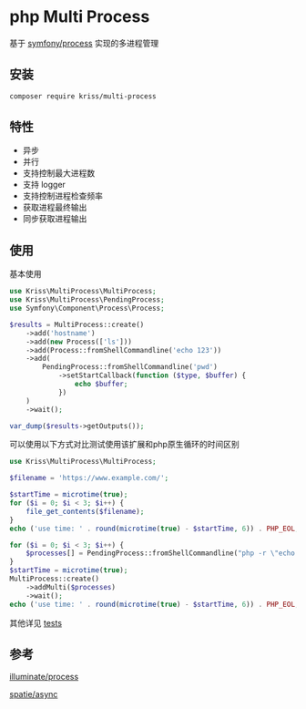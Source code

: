 # php Multi Process

基于 [symfony/process](https://github.com/symfony/process) 实现的多进程管理

## 安装

```bash
composer require kriss/multi-process
```

## 特性

- 异步
- 并行
- 支持控制最大进程数
- 支持 logger
- 支持控制进程检查频率
- 获取进程最终输出
- 同步获取进程输出

## 使用

基本使用

```php
use Kriss\MultiProcess\MultiProcess;
use Kriss\MultiProcess\PendingProcess;
use Symfony\Component\Process\Process;

$results = MultiProcess::create()
    ->add('hostname')
    ->add(new Process(['ls']))
    ->add(Process::fromShellCommandline('echo 123'))
    ->add(
        PendingProcess::fromShellCommandline('pwd')
            ->setStartCallback(function ($type, $buffer) {
                echo $buffer;
            })
    )
    ->wait();

var_dump($results->getOutputs());
```

可以使用以下方式对比测试使用该扩展和php原生循环的时间区别

```php
use Kriss\MultiProcess\MultiProcess;

$filename = 'https://www.example.com/';

$startTime = microtime(true);
for ($i = 0; $i < 3; $i++) {
    file_get_contents($filename);
}
echo ('use time: ' . round(microtime(true) - $startTime, 6)) . PHP_EOL; // 3秒以上

for ($i = 0; $i < 3; $i++) {
    $processes[] = PendingProcess::fromShellCommandline("php -r \"echo file_get_contents('$filename');\"");
}
$startTime = microtime(true);
MultiProcess::create()
    ->addMulti($processes)
    ->wait();
echo ('use time: ' . round(microtime(true) - $startTime, 6)) . PHP_EOL; // 1秒多
```

其他详见 [tests](./tests)

## 参考

[illuminate/process](https://github.com/illuminate/process)

[spatie/async](https://github.com/spatie/async)